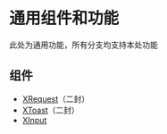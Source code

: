 # 通用组件和功能

此处为通用功能，所有分支均支持本处功能

## 组件

- [XRequest](./XRequest)（二封）
- [XToast](./XToast)（二封）
- [XInput](./XInput)
